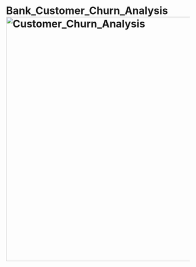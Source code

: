 # Bank_Customer_Churn_Analysis<img width="669" alt="Customer_Churn_Analysis" src="https://github.com/khushiagrawal22/Bank_Customer_Churn_Analysis/assets/131536733/8478359e-8c07-4f3d-95d4-0f5a4642b4b5">
